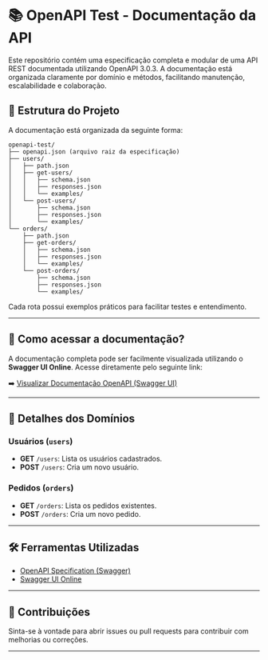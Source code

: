 # 📚 OpenAPI Test - Documentação da API

Este repositório contém uma especificação completa e modular de uma API REST documentada utilizando OpenAPI 3.0.3. A documentação está organizada claramente por domínio e métodos, facilitando manutenção, escalabilidade e colaboração.

## 🚀 Estrutura do Projeto

A documentação está organizada da seguinte forma:

```
openapi-test/
├── openapi.json (arquivo raiz da especificação)
├── users/
│   ├── path.json
│   ├── get-users/
│   │   ├── schema.json
│   │   ├── responses.json
│   │   └── examples/
│   └── post-users/
│       ├── schema.json
│       ├── responses.json
│       └── examples/
└── orders/
    ├── path.json
    ├── get-orders/
    │   ├── schema.json
    │   ├── responses.json
    │   └── examples/
    └── post-orders/
        ├── schema.json
        ├── responses.json
        └── examples/
```

Cada rota possui exemplos práticos para facilitar testes e entendimento.

---

## 🔗 Como acessar a documentação?

A documentação completa pode ser facilmente visualizada utilizando o **Swagger UI Online**. Acesse diretamente pelo seguinte link:

➡️ [Visualizar Documentação OpenAPI (Swagger UI)](https://petstore.swagger.io/?url=https://raw.githubusercontent.com/lucasft-stone/openapi-test/main/openapi.json)

---

## 📂 Detalhes dos Domínios

### Usuários (`users`)
- **GET** `/users`: Lista os usuários cadastrados.
- **POST** `/users`: Cria um novo usuário.

### Pedidos (`orders`)
- **GET** `/orders`: Lista os pedidos existentes.
- **POST** `/orders`: Cria um novo pedido.

---

## 🛠️ Ferramentas Utilizadas

- [OpenAPI Specification (Swagger)](https://swagger.io/docs/specification/about/)
- [Swagger UI Online](https://swagger.io/tools/swagger-ui/)

---

## 📌 Contribuições

Sinta-se à vontade para abrir issues ou pull requests para contribuir com melhorias ou correções.

---
